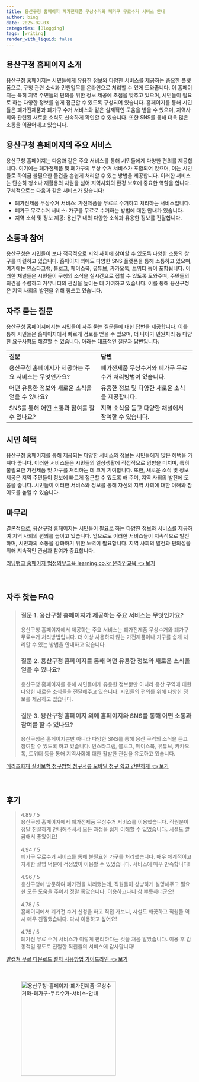 ```yaml
---
title: 용산구청 홈페이지 폐가전제품 무상수거와 폐가구 무료수거 서비스 안내
author: bing
date: 2025-02-03
categories: [Blogging]
tags: [writing]
render_with_liquid: false
---
```



<h2 id='용산구청 홈페이지 소개'>용산구청 홈페이지 소개</h2>

<p>용산구청 홈페이지는 시민들에게 유용한 정보와 다양한 서비스를 제공하는 중요한 플랫폼으로, 구청 관련 소식과 민원업무를 온라인으로 처리할 수 있게 도와줍니다. 이 홈페이지는 특히 지역 주민들의 편의를 위한 정보 제공에 초점을 맞추고 있으며, 시민들이 필요로 하는 다양한 정보를 쉽게 접근할 수 있도록 구성되어 있습니다. 홈페이지를 통해 시민들은 폐가전제품과 폐가구 수거 서비스와 같은 실제적인 도움을 받을 수 있으며, 지역사회와 관련된 새로운 소식도 신속하게 확인할 수 있습니다. 또한 SNS를 통해 더욱 많은 소통을 이끌어내고 있습니다.</p>

<h2 id='주요 서비스'>용산구청 홈페이지의 주요 서비스</h2>

<p>용산구청 홈페이지는 다음과 같은 주요 서비스를 통해 시민들에게 다양한 편의를 제공합니다. 여기에는 폐가전제품 및 폐가구의 무상 수거 서비스가 포함되어 있으며, 이는 시민들로 하여금 불필요한 물건을 손쉽게 처리할 수 있는 방법을 제공합니다. 이러한 서비스는 단순히 청소나 재활용의 차원을 넘어 지역사회의 환경 보호에 중요한 역할을 합니다. 구체적으로는 다음과 같은 서비스가 있습니다:</p>

<ul>
    <li>폐가전제품 무상수거 서비스: 가전제품을 무료로 수거하고 처리하는 서비스입니다.</li>
    <li>폐가구 무료수거 서비스: 가구를 무료로 수거하는 방법에 대한 안내가 있습니다.</li>
    <li>지역 소식 및 정보 제공: 용산구 내의 다양한 소식과 유용한 정보를 전달합니다.</li>
</ul>

<h2 id='소통과 참여'>소통과 참여</h2>

<p>용산구청은 시민들이 보다 적극적으로 지역 사회에 참여할 수 있도록 다양한 소통의 창구를 마련하고 있습니다. 홈페이지 외에도 다양한 SNS 플랫폼을 통해 소통하고 있으며, 여기에는 인스타그램, 블로그, 페이스북, 유튜브, 카카오톡, 트위터 등이 포함됩니다. 이러한 채널들은 시민들이 구청의 소식을 실시간으로 접할 수 있도록 도와주며, 주민들의 의견을 수렴하고 커뮤니티의 관심을 높이는 데 기여하고 있습니다. 이를 통해 용산구청은 지역 사회의 발전을 위해 힘쓰고 있습니다.</p>

<h2 id='자주 묻는 질문'>자주 묻는 질문</h2>

<p>용산구청 홈페이지에서는 시민들이 자주 묻는 질문들에 대한 답변을 제공합니다. 이를 통해 시민들은 홈페이지에서 빠르게 정보를 얻을 수 있으며, 더 나아가 민원처리 등 다양한 요구사항도 해결할 수 있습니다. 아래는 대표적인 질문과 답변입니다:</p>

<table>
    <tr>
        <td><b>질문</b></td>
        <td><b>답변</b></td>
    </tr>
    <tr>
        <td>용산구청 홈페이지가 제공하는 주요 서비스는 무엇인가요?</td>
        <td>폐가전제품 무상수거와 폐가구 무료수거 처리방법이 있습니다.</td>
    </tr>
    <tr>
        <td>어떤 유용한 정보와 새로운 소식을 얻을 수 있나요?</td>
        <td>유용한 정보 및 다양한 새로운 소식을 제공합니다.</td>
    </tr>
    <tr>
        <td>SNS를 통해 어떤 소통과 참여를 할 수 있나요?</td>
        <td>지역 소식을 듣고 다양한 채널에서 참여할 수 있습니다.</td>
    </tr>
</table>

<h2 id='시민 혜택'>시민 혜택</h2>

<p>용산구청 홈페이지를 통해 제공되는 다양한 서비스와 정보는 시민들에게 많은 혜택을 가져다 줍니다. 이러한 서비스들은 시민들의 일상생활에 직접적으로 영향을 미치며, 특히 불필요한 가전제품 및 가구를 처리하는 데 크게 기여합니다. 또한, 새로운 소식 및 정보 제공은 지역 주민들이 정보에 빠르게 접근할 수 있도록 해 주며, 지역 사회의 발전에 도움을 줍니다. 시민들이 이러한 서비스와 정보를 통해 자신의 지역 사회에 대한 이해와 참여도를 높일 수 있습니다.</p>

<h2 id='마무리'>마무리</h2>

<p>결론적으로, 용산구청 홈페이지는 시민들이 필요로 하는 다양한 정보와 서비스를 제공하여 지역 사회의 편의를 높이고 있습니다. 앞으로도 이러한 서비스들이 지속적으로 발전하며, 시민과의 소통을 강화하기 위한 노력이 필요합니다. 지역 사회의 발전과 편의성을 위해 지속적인 관심과 참여가 중요합니다.</p>


<p><a class="click-button" title="러닝뱅크 홈페이지 법정의무교육 learning.co.kr 온라인교육" href="https://yellowplanner.github.io/posts/%EB%9F%AC%EB%8B%9D%EB%B1%85%ED%81%AC-%ED%99%88%ED%8E%98%EC%9D%B4%EC%A7%80-%EB%B2%95%EC%A0%95%EC%9D%98%EB%AC%B4%EA%B5%90%EC%9C%A1-learning.co.kr-%EC%98%A8%EB%9D%BC%EC%9D%B8%EA%B5%90%EC%9C%A1/" rel="dofollow">러닝뱅크 홈페이지 법정의무교육 learning.co.kr 온라인교육 👈 보기</a></p><br>
<h2 id='자주_찾는_FAQ'>자주 찾는 FAQ</h2>
<div itemscope="" itemtype="https://schema.org/FAQPage"> 
<blockquote> 
<div itemscope="" itemprop="mainEntity" itemtype="https://schema.org/Question"> 
<h3 itemprop="name">질문 1. 용산구청 홈페이지가 제공하는 주요 서비스는 무엇인가요?</h3> 
<div itemscope="" itemprop="acceptedAnswer" itemtype="https://schema.org/Answer"> 
<span itemprop="text"> 
<p>용산구청 홈페이지에서 제공하는 주요 서비스는 폐가전제품 무상수거와 폐가구 무료수거 처리방법입니다. 더 이상 사용하지 않는 가전제품이나 가구를 쉽게 처리할 수 있는 방법을 안내하고 있습니다.</p> 
</span> 
</div> 
</div> 

<div itemscope="" itemprop="mainEntity" itemtype="https://schema.org/Question"> 
<h3 itemprop="name">질문 2. 용산구청 홈페이지를 통해 어떤 유용한 정보와 새로운 소식을 얻을 수 있나요?</h3> 
<div itemscope="" itemprop="acceptedAnswer" itemtype="https://schema.org/Answer"> 
<span itemprop="text"> 
<p>용산구청 홈페이지를 통해 시민들에게 유용한 정보뿐만 아니라 용산 구역에 대한 다양한 새로운 소식들을 전달해주고 있습니다. 시민들의 편의를 위해 다양한 정보를 제공하고 있습니다.</p> 
</span> 
</div> 
</div> 

<div itemscope="" itemprop="mainEntity" itemtype="https://schema.org/Question"> 
<h3 itemprop="name">질문 3. 용산구청 홈페이지 외에 홈페이지와 SNS를 통해 어떤 소통과 참여를 할 수 있나요?</h3> 
<div itemscope="" itemprop="acceptedAnswer" itemtype="https://schema.org/Answer"> 
<span itemprop="text"> 
<p>용산구청은 홈페이지뿐만 아니라 다양한 SNS를 통해 용산 구역의 소식을 듣고 참여할 수 있도록 하고 있습니다. 인스타그램, 블로그, 페이스북, 유튜브, 카카오톡, 트위터 등을 통해 지역사회에 대한 활발한 관심을 유도하고 있습니다.</p> 
</span> 
</div> 
</div> 
</blockquote> 
</div>
<p><a class="click-button" title="메리츠화재 실비보험 청구방법 청구서류 모바일 청구 쉽고 간편하게" href="https://yellowplanner.github.io/posts/%EB%A9%94%EB%A6%AC%EC%B8%A0%ED%99%94%EC%9E%AC-%EC%8B%A4%EB%B9%84%EB%B3%B4%ED%97%98-%EC%B2%AD%EA%B5%AC%EB%B0%A9%EB%B2%95-%EC%B2%AD%EA%B5%AC%EC%84%9C%EB%A5%98-%EB%AA%A8%EB%B0%94%EC%9D%BC-%EC%B2%AD%EA%B5%AC-%EC%89%BD%EA%B3%A0-%EA%B0%84%ED%8E%B8%ED%95%98%EA%B2%8C/" rel="dofollow">메리츠화재 실비보험 청구방법 청구서류 모바일 청구 쉽고 간편하게 👈 보기</a></p><br>
<h2 id='후기'>후기</h2>
<div itemscope itemtype="https://schema.org/Product">
  <blockquote>
  <div itemprop="review" itemscope itemtype="https://schema.org/Review">
      <div itemprop="reviewRating" itemscope itemtype="https://schema.org/Rating"> <span itemprop="ratingValue">4.89</span> / <span itemprop="bestRating">5</span> </div>
      <span itemprop="reviewBody">용산구청 홈페이지에서 폐가전제품 무상수거 서비스를 이용했습니다. 직원분이 정말 친절하게 안내해주셔서 모든 과정을 쉽게 이해할 수 있었습니다. 시설도 깔끔해서 좋았어요!</span>
  </div>
  <br>
  <div itemprop="review" itemscope itemtype="https://schema.org/Review">
      <div itemprop="reviewRating" itemscope itemtype="https://schema.org/Rating"> <span itemprop="ratingValue">4.94</span> / <span itemprop="bestRating">5</span> </div>
      <span itemprop="reviewBody">폐가구 무료수거 서비스를 통해 불필요한 가구를 처리했습니다. 매우 체계적이고 자세한 설명 덕분에 걱정없이 이용할 수 있었습니다. 서비스에 매우 만족합니다!</span>
  </div>
  <br>
  <div itemprop="review" itemscope itemtype="https://schema.org/Review">
      <div itemprop="reviewRating" itemscope itemtype="https://schema.org/Rating"> <span itemprop="ratingValue">4.96</span> / <span itemprop="bestRating">5</span> </div>
      <span itemprop="reviewBody">용산구청에 방문하여 폐가전을 처리했는데, 직원들이 상냥하게 설명해주고 필요한 모든 도움을 주어서 정말 좋았습니다. 이용하고나니 참 뿌듯하더군요!</span>
  </div>
  <br>
  <div itemprop="review" itemscope itemtype="https://schema.org/Review">
      <div itemprop="reviewRating" itemscope itemtype="https://schema.org/Rating"> <span itemprop="ratingValue">4.78</span> / <span itemprop="bestRating">5</span> </div>
      <span itemprop="reviewBody">홈페이지에서 폐가전 수거 신청을 하고 직접 가보니, 시설도 깨끗하고 직원들 역시 매우 친절했습니다. 다시 이용하고 싶어요!</span>
  </div>
  <br>
  <div itemprop="review" itemscope itemtype="https://schema.org/Review">
      <div itemprop="reviewRating" itemscope itemtype="https://schema.org/Rating"> <span itemprop="ratingValue">4.75</span> / <span itemprop="bestRating">5</span> </div>
      <span itemprop="reviewBody">폐가전 무료 수거 서비스가 이렇게 편리하다는 것을 처음 알았습니다. 이용 후 감동적일 정도로 친절한 직원들의 서비스에 감사합니다!</span>
  </div>
  </blockquote>
</div>
<p><a class="click-button" title="알캡쳐 무료 다운로드 설치 사용방법 가이드라인" href="https://yellowplanner.github.io/posts/%EC%95%8C%EC%BA%A1%EC%B3%90-%EB%AC%B4%EB%A3%8C-%EB%8B%A4%EC%9A%B4%EB%A1%9C%EB%93%9C-%EC%84%A4%EC%B9%98-%EC%82%AC%EC%9A%A9%EB%B0%A9%EB%B2%95-%EA%B0%80%EC%9D%B4%EB%93%9C%EB%9D%BC%EC%9D%B8/" rel="dofollow">알캡쳐 무료 다운로드 설치 사용방법 가이드라인 👈 보기</a></p><br>
<figure class="image"><img src="https://yellowplanner.github.io/assets/img/thumbnail/용산구청-홈페이지-폐가전제품-무상수거와-폐가구-무료수거-서비스-안내.webp" alt="용산구청-홈페이지-폐가전제품-무상수거와-폐가구-무료수거-서비스-안내" width="256" height="256"></figure>